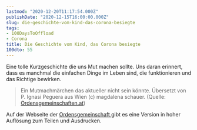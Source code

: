 ```yaml
---
lastmod: "2020-12-20T11:17:54.000Z"
publishDate: "2020-12-15T16:00:00.000Z"
slug: die-geschichte-vom-kind-das-corona-besiegte
tags:
- 100DaysToOffload
- Corona
title: Die Geschichte vom Kind, das Corona besiegte
100dto: 55
---
```


Eine tolle Kurzgeschichte die uns Mut machen sollte. Uns daran erinnert, dass es manchmal die einfachen Dinge im Leben sind, die funktionieren und das Richtige bewirken. 

> Ein Mutmachmärchen das aktueller nicht sein könnte. Übersetzt von P. Ignasi Peguera aus Wien (c) magdalena schauer. (Quelle: [Ordensgemeinschaften.at](https://www.ordensgemeinschaften.at/artikel/5441-geschichten-die-mut-machen-ein-virus-namens-corona))

Auf der Webseite der [Ordensgemeinschaft ](https://www.ordensgemeinschaften.at/artikel/5441-geschichten-die-mut-machen-ein-virus-namens-corona)gibt es eine Version in hoher Auflösung zum Teilen und Ausdrucken. 